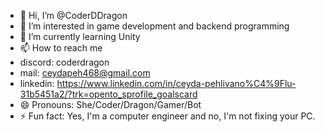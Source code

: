 - 👋 Hi, I’m @CoderDDragon
- 👀 I’m interested in game development and backend programming
- 🌱 I’m currently learning Unity
- 📫 How to reach me
- discord: coderdragon 
- mail: ceydapeh468@gmail.com
- linkedin: https://www.linkedin.com/in/ceyda-pehlivano%C4%9Flu-31b5451a2/?trk=opento_sprofile_goalscard
- 😄 Pronouns: She/Coder/Dragon/Gamer/Bot
- ⚡ Fun fact: Yes, I'm a computer engineer and no, I'm not fixing your PC.

<!---
CoderDDragon/CoderDDragon is a ✨ special ✨ repository because its `README.md` (this file) appears on your GitHub profile.
You can click the Preview link to take a look at your changes.
--->
